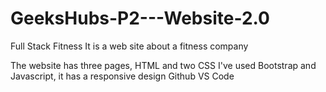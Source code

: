 # GeeksHubs-P2---Website-2.0
Full Stack Fitness
It is a web site about a fitness company

The website has three pages, HTML and two CSS
I've used Bootstrap and Javascript, it has a responsive design
Github
VS Code 
